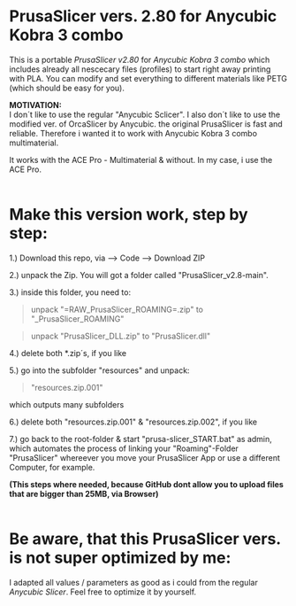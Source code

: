 PrusaSlicer vers. 2.80 for Anycubic Kobra 3 combo
=================================================
This is a portable *PrusaSlicer v2.80* for *Anycubic Kobra 3 combo* which includes 
already all nescecary files (profiles) to start right away printing with PLA.
You can modify and set everything to different materials like PETG (which should be easy for you).
<br>

**MOTIVATION:**
<br>
I don´t like to use the regular "Anycubic Sclicer". I also don´t like to use the modified ver. of OrcaSlicer by Anycubic.
the original PrusaSlicer is fast and reliable. Therefore i wanted it to work with Anycubic Kobra 3 combo multimaterial.
<br>

It works with the ACE Pro - Multimaterial & without. In my case, i use the ACE Pro.
<br>
<br>

Make this version work, step by step:
=====================================

1.) Download this repo, via --> Code --> Download ZIP

2.) unpack the Zip. You will got a folder called "PrusaSlicer_v2.8-main".

3.) inside this folder, you need to:

   > unpack "=RAW_PrusaSlicer_ROAMING=.zip" to "_PrusaSlicer_ROAMING" 

   > unpack "PrusaSlicer_DLL.zip" to "PrusaSlicer.dll" 

4.) delete both *.zip´s, if you like

5.) go into the subfolder "resources" and unpack:

   > "resources.zip.001"

   which outputs many subfolders

6.) delete both "resources.zip.001" & "resources.zip.002", if you like

7.) go back to the root-folder & start "prusa-slicer_START.bat" as admin, 
    which automates the process of linking your "Roaming"-Folder "PrusaSlicer" 
    whereever you move your PrusaSlicer App or use a different Computer, for 
    example.

**(This steps where needed, because GitHub dont allow you to upload files that are bigger than 25MB, via Browser)**
<br>
<br>

Be aware, that this PrusaSlicer vers. is not super optimized by me:
===================================================================
I adapted all values / parameters as good as i could from the regular *Anycubic Slicer*. Feel free to optimize it by yourself.


